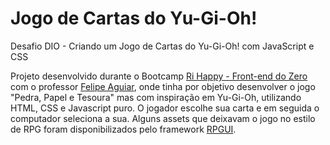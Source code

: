 # Jogo de Cartas do Yu-Gi-Oh!

Desafio DIO - Criando um Jogo de Cartas do Yu-Gi-Oh! com JavaScript e CSS

Projeto desenvolvido durante o Bootcamp [Ri Happy - Front-end do Zero](https://web.dio.me/track/coding-future-front-end-do-zero) com o professor [Felipe Aguiar](https://github.com/felipeAguiarCode), onde tinha por objetivo desenvolver o jogo "Pedra, Papel e Tesoura" mas com inspiração em Yu-Gi-Oh, utilizando HTML, CSS e Javascript puro. O jogador escolhe sua carta e em seguida o computador seleciona a sua.
Alguns assets que deixavam o jogo no estilo de RPG foram disponibilizados pelo framework [RPGUI](https://github.com/RonenNess/RPGUI).
